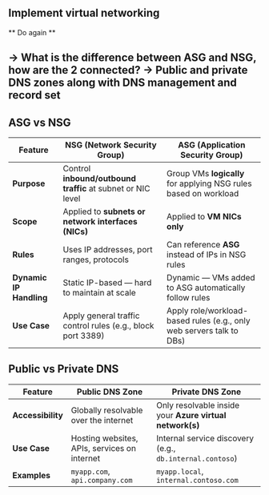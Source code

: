 ## Implement virtual networking
** Do again **

-> What is the difference between ASG and NSG, how are the 2 connected?
-> Public and private DNS zones along with DNS management and record set
---

## ASG vs NSG
| Feature                 | **NSG (Network Security Group)**                            | **ASG (Application Security Group)**                                 |
| ----------------------- | ----------------------------------------------------------- | -------------------------------------------------------------------- |
| **Purpose**             | Control **inbound/outbound traffic** at subnet or NIC level | Group VMs **logically** for applying NSG rules based on workload     |
| **Scope**               | Applied to **subnets or network interfaces (NICs)**         | Applied to **VM NICs only**                                          |
| **Rules**               | Uses IP addresses, port ranges, protocols                   | Can reference **ASG** instead of IPs in NSG rules                    |
| **Dynamic IP Handling** | Static IP-based — hard to maintain at scale                 | Dynamic — VMs added to ASG automatically follow rules                |
| **Use Case**            | Apply general traffic control rules (e.g., block port 3389) | Apply role/workload-based rules (e.g., only web servers talk to DBs) |

## Public vs Private DNS
| Feature           | **Public DNS Zone**                          | **Private DNS Zone**                                     |
| ----------------- | -------------------------------------------- | -------------------------------------------------------- |
| **Accessibility** | Globally resolvable over the internet        | Only resolvable inside your **Azure virtual network(s)** |
| **Use Case**      | Hosting websites, APIs, services on internet | Internal service discovery (e.g., `db.internal.contoso`) |
| **Examples**      | `myapp.com`, `api.company.com`               | `myapp.local`, `internal.contoso.com`                    |
